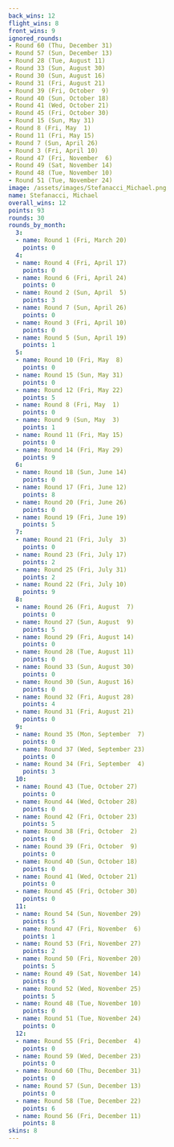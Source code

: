 ```yaml
---
back_wins: 12
flight_wins: 8
front_wins: 9
ignored_rounds:
- Round 60 (Thu, December 31)
- Round 57 (Sun, December 13)
- Round 28 (Tue, August 11)
- Round 33 (Sun, August 30)
- Round 30 (Sun, August 16)
- Round 31 (Fri, August 21)
- Round 39 (Fri, October  9)
- Round 40 (Sun, October 18)
- Round 41 (Wed, October 21)
- Round 45 (Fri, October 30)
- Round 15 (Sun, May 31)
- Round 8 (Fri, May  1)
- Round 11 (Fri, May 15)
- Round 7 (Sun, April 26)
- Round 3 (Fri, April 10)
- Round 47 (Fri, November  6)
- Round 49 (Sat, November 14)
- Round 48 (Tue, November 10)
- Round 51 (Tue, November 24)
image: /assets/images/Stefanacci_Michael.png
name: Stefanacci, Michael
overall_wins: 12
points: 93
rounds: 30
rounds_by_month:
  3:
  - name: Round 1 (Fri, March 20)
    points: 0
  4:
  - name: Round 4 (Fri, April 17)
    points: 0
  - name: Round 6 (Fri, April 24)
    points: 0
  - name: Round 2 (Sun, April  5)
    points: 3
  - name: Round 7 (Sun, April 26)
    points: 0
  - name: Round 3 (Fri, April 10)
    points: 0
  - name: Round 5 (Sun, April 19)
    points: 1
  5:
  - name: Round 10 (Fri, May  8)
    points: 0
  - name: Round 15 (Sun, May 31)
    points: 0
  - name: Round 12 (Fri, May 22)
    points: 5
  - name: Round 8 (Fri, May  1)
    points: 0
  - name: Round 9 (Sun, May  3)
    points: 1
  - name: Round 11 (Fri, May 15)
    points: 0
  - name: Round 14 (Fri, May 29)
    points: 9
  6:
  - name: Round 18 (Sun, June 14)
    points: 0
  - name: Round 17 (Fri, June 12)
    points: 8
  - name: Round 20 (Fri, June 26)
    points: 0
  - name: Round 19 (Fri, June 19)
    points: 5
  7:
  - name: Round 21 (Fri, July  3)
    points: 0
  - name: Round 23 (Fri, July 17)
    points: 2
  - name: Round 25 (Fri, July 31)
    points: 2
  - name: Round 22 (Fri, July 10)
    points: 9
  8:
  - name: Round 26 (Fri, August  7)
    points: 0
  - name: Round 27 (Sun, August  9)
    points: 5
  - name: Round 29 (Fri, August 14)
    points: 0
  - name: Round 28 (Tue, August 11)
    points: 0
  - name: Round 33 (Sun, August 30)
    points: 0
  - name: Round 30 (Sun, August 16)
    points: 0
  - name: Round 32 (Fri, August 28)
    points: 4
  - name: Round 31 (Fri, August 21)
    points: 0
  9:
  - name: Round 35 (Mon, September  7)
    points: 0
  - name: Round 37 (Wed, September 23)
    points: 0
  - name: Round 34 (Fri, September  4)
    points: 3
  10:
  - name: Round 43 (Tue, October 27)
    points: 0
  - name: Round 44 (Wed, October 28)
    points: 0
  - name: Round 42 (Fri, October 23)
    points: 5
  - name: Round 38 (Fri, October  2)
    points: 0
  - name: Round 39 (Fri, October  9)
    points: 0
  - name: Round 40 (Sun, October 18)
    points: 0
  - name: Round 41 (Wed, October 21)
    points: 0
  - name: Round 45 (Fri, October 30)
    points: 0
  11:
  - name: Round 54 (Sun, November 29)
    points: 5
  - name: Round 47 (Fri, November  6)
    points: 1
  - name: Round 53 (Fri, November 27)
    points: 2
  - name: Round 50 (Fri, November 20)
    points: 5
  - name: Round 49 (Sat, November 14)
    points: 0
  - name: Round 52 (Wed, November 25)
    points: 5
  - name: Round 48 (Tue, November 10)
    points: 0
  - name: Round 51 (Tue, November 24)
    points: 0
  12:
  - name: Round 55 (Fri, December  4)
    points: 0
  - name: Round 59 (Wed, December 23)
    points: 0
  - name: Round 60 (Thu, December 31)
    points: 0
  - name: Round 57 (Sun, December 13)
    points: 0
  - name: Round 58 (Tue, December 22)
    points: 6
  - name: Round 56 (Fri, December 11)
    points: 8
skins: 8
---
```

